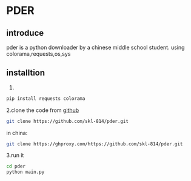 # PDER
## introduce
pder is a python downloader by a chinese middle school student.
using colorama,requests,os,sys
## installtion
1.
```bash
pip install requests colorama
```
2.clone the code from [github](https://github.com/skl-814/pder)
```bash
git clone https://github.com/skl-814/pder.git
```
in china:
```bash
git clone https://ghproxy.com/https://github.com/skl-814/pder.git
```
3.run it
```bash
cd pder
python main.py
```